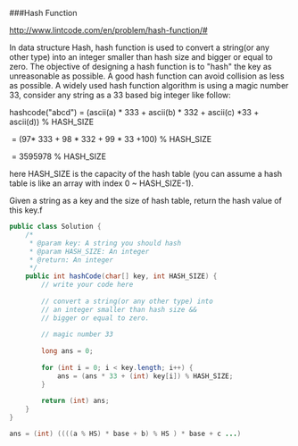 ###Hash Function

http://www.lintcode.com/en/problem/hash-function/#

In data structure Hash, hash function is used to convert a string(or any other type) into an integer smaller than hash size and bigger or equal to zero. The objective of designing a hash function is to "hash" the key as unreasonable as possible. A good hash function can avoid collision as less as possible. A widely used hash function algorithm is using a magic number 33, consider any string as a 33 based big integer like follow:

hashcode("abcd") = (ascii(a) * 333 + ascii(b) * 332 + ascii(c) *33 + ascii(d)) % HASH_SIZE 

​                              = (97* 333 + 98 * 332 + 99 * 33 +100) % HASH_SIZE

​                              = 3595978 % HASH_SIZE

here HASH_SIZE is the capacity of the hash table (you can assume a hash table is like an array with index 0 ~ HASH_SIZE-1).

Given a string as a key and the size of hash table, return the hash value of this key.f



```java
public class Solution {
    /*
     * @param key: A string you should hash
     * @param HASH_SIZE: An integer
     * @return: An integer
     */
    public int hashCode(char[] key, int HASH_SIZE) {
        // write your code here
        
        // convert a string(or any other type) into 
        // an integer smaller than hash size && 
        // bigger or equal to zero.
        
        // magic number 33
        
        long ans = 0;
        
        for (int i = 0; i < key.length; i++) {
            ans = (ans * 33 + (int) key[i]) % HASH_SIZE;            
        }
        
        return (int) ans;
    }
}
```

```java
ans = (int) ((((a % HS) * base + b) % HS ) * base + c ...)
```



